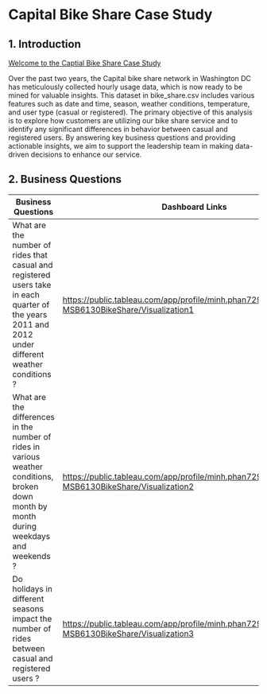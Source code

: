 # Capital Bike Share Case Study 


## 1. Introduction
<a href="https://capitalbikeshare.com/"> Welcome to the Captial Bike Share Case Study </a>

 Over the past two years, the Capital bike share network in Washington DC has meticulously collected hourly usage data, which is now ready to be mined for valuable insights. This dataset in bike_share.csv includes various features such as date and time, season, weather conditions, temperature, and user type (casual or registered). The primary objective of this analysis is to explore how customers are utilizing our bike share service and to identify any significant differences in behavior between casual and registered users. By answering key business questions and providing actionable insights, we aim to support the leadership team in making data-driven decisions to enhance our service.

## 2. Business Questions

| Business Questions | Dashboard Links|
| ------------- | ------------- |
| What are the number of rides that casual and registered users take in each quarter of the years 2011 and 2012 under different weather conditions ?| https://public.tableau.com/app/profile/minh.phan7291/viz/MinhPhan-MSB6130BikeShare/Visualization1|
|What are the differences in the number of rides in various weather conditions, broken down month by month during weekdays and weekends ?|https://public.tableau.com/app/profile/minh.phan7291/viz/MinhPhan-MSB6130BikeShare/Visualization2|
|Do holidays in different seasons impact the number of rides between casual and registered users ?|https://public.tableau.com/app/profile/minh.phan7291/viz/MinhPhan-MSB6130BikeShare/Visualization3|


